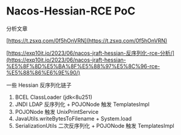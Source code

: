 # Nacos-Hessian-RCE PoC

分析文章

[https://t.zsxq.com/0f5hOnVRN](https://t.zsxq.com/0f5hOnVRN)

[https://exp10it.io/2023/06/nacos-jraft-hessian-反序列化-rce-分析/](https://exp10it.io/2023/06/nacos-jraft-hessian-%E5%8F%8D%E5%BA%8F%E5%88%97%E5%8C%96-rce-%E5%88%86%E6%9E%90/)

一些 Hessian 反序列化链子

1. BCEL ClassLoader (jdk<8u251)
2. JNDI LDAP 反序列化 + POJONode 触发 TemplatesImpl
3. POJONode 触发 UnixPrintService
4. JavaUtils.writeBytesToFilename + System.load
5. SerializationUtils 二次反序列化 + POJONode 触发 TemplatesImpl
